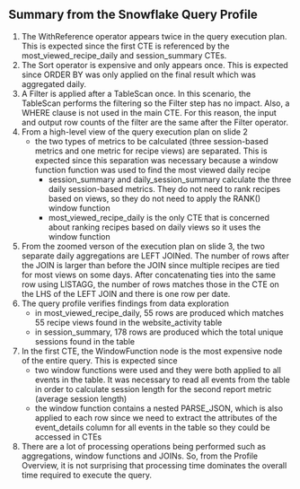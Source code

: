 ## Summary from the Snowflake Query Profile

1. The WithReference operator appears twice in the query execution plan. This is expected since the first CTE is referenced by the most_viewed_recipe_daily and session_summary CTEs.
2. The Sort operator is expensive and only appears once. This is expected since ORDER BY was only applied on the final result which was aggregated daily.
3. A Filter is applied after a TableScan once. In this scenario, the TableScan performs the filtering so the Filter step has no impact. Also, a WHERE clause is not used in the main CTE. For this reason, the input and output row counts of the filter are the same after the Filter operator.
4. From a high-level view of the query execution plan on slide 2
   - the two types of metrics to be calculated (three session-based metrics and one metric for recipe views) are separated. This is expected since this separation was necessary because a window function function was used to find the most viewed daily recipe
     - session_summary and daily_session_summary calculate the three daily session-based metrics. They do not need to rank recipes based on views, so they do not need to apply the RANK() window function
     - most_viewed_recipe_daily is the only CTE that is concerned about ranking recipes based on daily views so it uses the window function
5. From the zoomed verson of the execution plan on slide 3, the two separate daily aggregations are LEFT JOINed. The number of rows after the JOIN is larger than before the JOIN since multiple recipes are tied for most views on some days. After concatenating ties into the same row using LISTAGG, the number of rows matches those in the CTE on the LHS of the LEFT JOIN and there is one row per date.
6. The query profile verifies findings from data exploration
   - in most_viewed_recipe_daily, 55 rows are produced which matches 55 recipe views found in the website_activity table
   - in session_summary, 178 rows are produced which the total unique sessions found in the table
7. In the first CTE, the WindowFunction node is the most expensive node of the entire query. This is expected since
   - two window functions were used and they were both applied to all events in the table. It was necessary to read all events from the table in order to calculate session length for the second report metric (average session length)
   - the window function contains a nested PARSE_JSON, which is also applied to each row since we need to extract the attributes of the event_details column for all events in the table so they could be accessed in CTEs
8. There are a lot of processing operations being performed such as aggregations, window functions and JOINs. So, from the Profile Overview, it is not surprising that processing time dominates the overall time required to execute the query.
